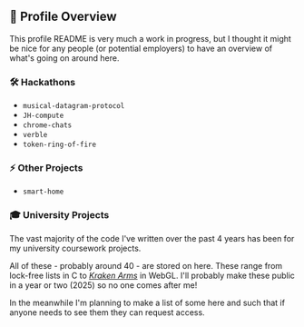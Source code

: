 ## 🔗 Profile Overview

This profile README is very much a work in progress, but I thought it might be nice for any people (or potential employers) to have an overview of what's going on around here.

### 🛠️ Hackathons

- `musical-datagram-protocol`
- `JH-compute`
- `chrome-chats`
- `verble`
- `token-ring-of-fire`

### ⚡ Other Projects

- `smart-home`

### 🎓 University Projects

The vast majority of the code I've written over the past 4 years has been for my university coursework projects.

All of these - probably around 40 - are stored on here. These range from lock-free lists in C to [_Kraken Arms_](https://btrooke.github.io/CS4102-practicals/partFour.html) in WebGL. I'll probably make these public in a year or two (2025) so no one comes after me!

In the meanwhile I'm planning to make a list of some here and such that if anyone needs to see them they can request access.
